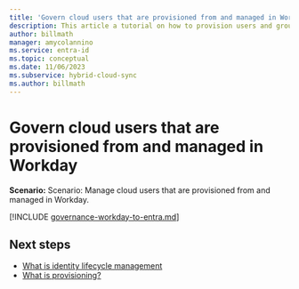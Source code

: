 ```yaml
---
title: 'Govern cloud users that are provisioned from and managed in Workday.'
description: This article a tutorial on how to provision users and groups from and managed in Workday.
author: billmath
manager: amycolannino
ms.service: entra-id
ms.topic: conceptual
ms.date: 11/06/2023
ms.subservice: hybrid-cloud-sync
ms.author: billmath
---
```


# Govern cloud users that are provisioned from and managed in Workday

**Scenario:** Scenario: Manage cloud users that are provisioned from and managed in Workday. 

[!INCLUDE [governance-workday-to-entra.md](~/includes/governance/governance-workday-to-entra.md)]

## Next steps 
- [What is identity lifecycle management](~/id-governance/what-is-identity-lifecycle-management.md)
- [What is provisioning?](~/id-governance/what-is-provisioning.md)
